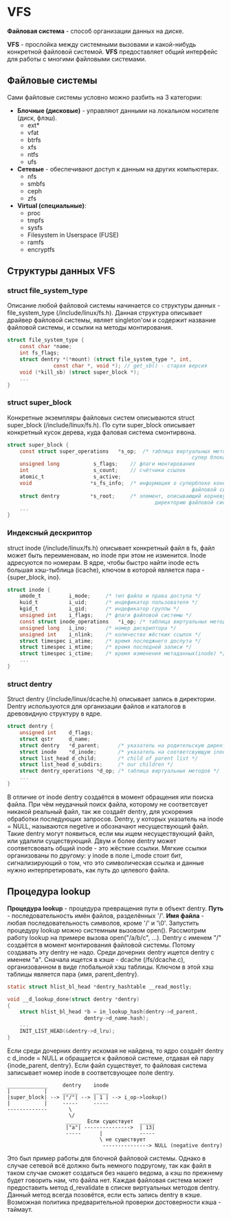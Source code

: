 # VFS
__Файловая система__ - способ организации данных на диске.

__VFS__ - прослойка между системными вызовами и какой-нибудь конкретной файловой системой. __VFS__ предоставляет общий интерфейс для работы с многими файловыми системами.

## Файловые системы
Сами файловые системы условно можно разбить на 3 категории:
* __Блочные (дисковые)__ - управляют данными на локальном носителе (диск, флэш).
    + ext*
    + vfat
    + btrfs
    + xfs
    + ntfs
    + ufs
* __Сетевые__ - обеспечивают доступ к данным на других компьютерах.
    + nfs
    + smbfs
    + ceph
    + zfs
* __Virtual (специальные)__:
    + proc
    + tmpfs
    + sysfs
    + Filesystem in Userspace (FUSE)
    + ramfs
    + encryptfs

## Структуры данных VFS
### struct file_system_type
Описание любой файловой системы начинается со структуры данных - file_system_type (/include/linux/fs.h). Данная структура описывает драйвер файловой системы, являет singleton'ом и содержит название файловой системы, и ссылки на методы монтирования.
```c
struct file_system_type {
    const char *name;
    int fs_flags;
    struct dentry *(*mount) (struct file_system_type *, int,
               const char *, void *); // get_sb() - старая версия
    void (*kill_sb) (struct super_block *);
    ...
}
```

### struct super_block
Конкретные экземпляры файловых систем описываются struct super_block (/include/linux/fs.h). По сути super_block описывает конкретный кусок дерева, куда фаловая система смонтирвона.
```c
struct super_block {
    const struct super_operations   *s_op;  /* таблица виртуальных методов
                                                            супер блока  */
    unsigned long           s_flags;    // флаги монтирования
    int                     s_count;    // счётчики ссылок
    atomic_t                s_active;
    void                   *s_fs_info;  /* информация о суперблоке конкретной
                                                            файловой системы */
    struct dentry          *s_root;     /* элемент, описывающий корневую
                                                директорию файловой системы */
    ...
}
```

### Индексный дескриптор
struct inode (/include/linux/fs.h) описывает конкретный файл в fs, файл может быть переименовам, но inode при этом не изменится. Inode адресуются по номерам. В ядре, чтобы быстро найти inode есть большая хэш-тыблица (icache), ключом в которой является пара - {super_block, ino}.
```c
struct inode {
    umode_t         i_mode;     /* тип файла и права доступа */
    kuid_t          i_uid;      /* индефикатор пользователя */
    kgid_t          i_gid;      /* индефикатор группы */
    unsigned int    i_flags;    /* флаги файловой системы */
    const struct inode_operations   *i_op; /* таблица виртуальных методов */
    unsigned long   i_ino;      /* номер дискриптора */
    unsigned int    i_nlink;    /* количество жёстких ссылок */
    struct timespec i_atime;    /* время последжнего доспута */
    struct timespec i_mtime;    /* время последней записи */
    struct timespec i_ctime;    /* время изменения метаданных(inode) */
    ...
}
```

### struct dentry
Struct dentry (/include/linux/dcache.h) описывает запись в директории. Dentry используются для организации файлов и каталогов в древовидную структуру в ядре.
```c
struct dentry {
    unsigned int    d_flags;
    struct qstr     d_name;
    struct dentry   *d_parent;      /* указатель на родительскую директорию */
    struct inode    *d_inode;       /* указатель на соответсвующую inode */
    struct list_head d_child;       /* child of parent list */
    struct list_head d_subdirs;     /* our children */
    struct dentry_operations *d_op; /* таблица виртуальных методов */
    ...
}
```

В отличие от inode dentry создаётся в момент обращения или поиска файла. При чём неудачный поиск файла, которому не соответсвует никакой реальный файл, так же создаёт dentry, для ускорения обработки последующих запросов.
Dentry, у которых указатель на inode = NULL, называются negetive и обозначают несуществующий файл. Такие dentry могут появиться, если мы ищем несуществующий файл, или удалили существующий.
Двум и более dentry может соответсвовать общий inode - это жёсткие ссылки. Мягкие ссылки организованы по другому: у inode в поле i_mode стоит бит, сигнализирующий о том, что это символическая ссылка и данные нужно интерпретировать, как путь до целевого файла.

## Процедура lookup
__Процедура lookup__ - процедура превращения пути в объект dentry.
__Путь__ - последовательность имён файлов, разделённых '/'.
__Имя файла__ - любая последовательность символов, кроме '/' и '\0'.
Запустить процедуру lookup можно системным вызовом open(). Рассмотрим работу lookup на примере вызова open("/a/b/c", ...).
Dentry с именем "/" создаётся в момент монтирования файловой системы. Потому создавать эту dentry не надо. Среди дочерних dentry ищется dentry с именем "a". Сначала ищется в кэше - dcache (/fs/dcache.c), организованном в виде глобальной хэш таблицы. Ключом в этой хэш таблицы является пара {имя, parent_dentry}.
```c
static struct hlist_bl_head *dentry_hashtable __read_mostly;

void __d_lookup_done(struct dentry *dentry)
{
    struct hlist_bl_head *b = in_lookup_hash(dentry->d_parent,
                         dentry->d_name.hash);
    ...
    INIT_LIST_HEAD(&dentry->d_lru);
}
```

Если среди дочерних dentry искомая не найдена, то ядро создаёт dentry c d_inode = NULL и обращается к файловой системе, отдавая ей пару {inode_parent, dentry}. Если файл существует, то файловая система записывает номер inode в соответсвующее поле dentry.
```
_____________     dentry    inode
|           |     _____     _____
|super_block| --> |"/"| --> | 1 | --> i_op->lookup()
|           |     -----     -----
-------------       \
                    \/
                   _____  Если существует  _____
                   |"a"| --------------->  | 13|
                   -----      |            -----
                              \ не существует
                               ---------------> NULL (negative dentry)
```

Это был пример работы для блочной файловой системы. Однако в случае сетевой всё должно быть немного подругому, так как файл в таком случае сможет создаться без нашего ведома, а кэш по прежнему будет говорить нам, что файла нет.
Каждая файловая система может предоставить метод d_revalidate в списке виртуальных методов dentry. Данный метод всегда позовётся, если есть запись dentry в кэше. Возможная политика предварительной проверки достоверности кэша - таймаут.